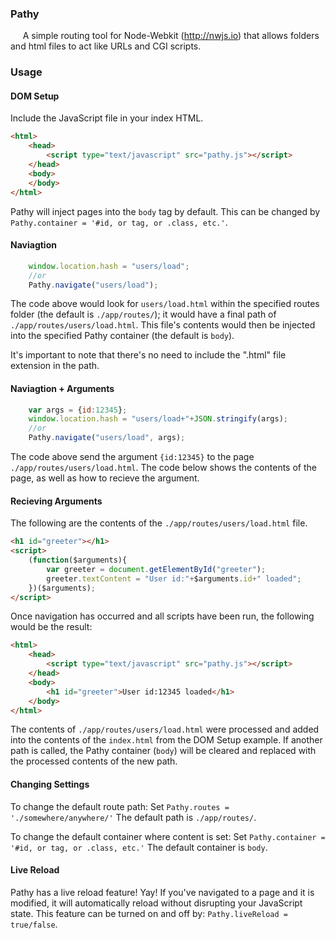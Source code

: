 ### Pathy
&nbsp;&nbsp;&nbsp;&nbsp;&nbsp;A simple routing tool for Node-Webkit (http://nwjs.io) that allows folders and html files to act like URLs and CGI scripts.

### Usage

#### DOM Setup
Include the JavaScript file in your index HTML.
```html
<html>
	<head>
		<script type="text/javascript" src="pathy.js"></script>
	</head>
	<body>
	</body>
</html>
```
Pathy will inject pages into the `body` tag by default. This can be changed by `Pathy.container = '#id, or tag, or .class, etc.'`.

#### Naviagtion
```javascript
	window.location.hash = "users/load";
	//or
	Pathy.navigate("users/load");
```
The code above would look for `users/load.html` within the specified routes folder (the default is `./app/routes/`); it would have a final path of `./app/routes/users/load.html`. This file's contents would then be injected into the specified Pathy container (the default is `body`).

It's important to note that there's no need to include the ".html" file extension in the path.

#### Naviagtion + Arguments
```javascript
	var args = {id:12345};
	window.location.hash = "users/load+"+JSON.stringify(args);
	//or
	Pathy.navigate("users/load", args);
```
The code above send the argument `{id:12345}` to the page `./app/routes/users/load.html`.  The code below shows the contents of the page, as well as how to recieve the argument.

#### Recieving Arguments
The following are the contents of the `./app/routes/users/load.html` file.
```html
<h1 id="greeter"></h1>
<script>
	(function($arguments){
		var greeter = document.getElementById("greeter");
		greeter.textContent = "User id:"+$arguments.id+" loaded";
	})($arguments);
</script>
```
Once navigation has occurred and all scripts have been run, the following would be the result:
```html
<html>
	<head>
		<script type="text/javascript" src="pathy.js"></script>
	</head>
	<body>
		<h1 id="greeter">User id:12345 loaded</h1>
	</body>
</html>
```
The contents of `./app/routes/users/load.html` were processed and added into the contents of the `index.html` from the DOM Setup example. If another path is called, the Pathy container (`body`) will be cleared and replaced with the processed contents of the new path.

#### Changing Settings
To change the default route path:
Set `Pathy.routes = './somewhere/anywhere/'`
The default path is `./app/routes/`.

To change the default container where content is set:
Set `Pathy.container = '#id, or tag, or .class, etc.'`
The default container is `body`. 

#### Live Reload
Pathy has a live reload feature! Yay! If you've navigated to a page and it is modified, it will automatically reload without disrupting your JavaScript state.
This feature can be turned on and off by: `Pathy.liveReload = true/false`.
